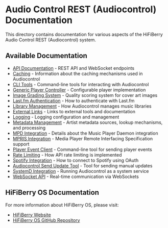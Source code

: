 # Audio Control REST (Audiocontrol) Documentation

This directory contains documentation for various aspects of the HiFiBerry Audio Control REST (Audiocontrol) system.

## Available Documentation

- [API Documentation](api.md) - REST API and WebSocket endpoints
- [Caching](caching.md) - Information about the caching mechanisms used in Audiocontrol
- [CLI Tools](cli_tools.md) - Command-line tools for interacting with Audiocontrol
- [Generic Player Controller](generic_player_controller.md) - Configurable player implementation
- [Image Grading System](imagegrading.md) - Quality scoring system for cover art images
- [Last.fm Authentication](lastfm.md) - How to authenticate with Last.fm
- [Library Management](library.md) - How Audiocontrol manages music libraries
- [External Links](links.md) - Links to external tools and documentation
- [Logging](logging.md) - Logging configuration and management
- [Metadata Management](metadata.md) - Artist metadata sources, lookup mechanisms, and processing
- [MPD Integration](mpd.md) - Details about the Music Player Daemon integration
- [MPRIS Integration](mpris.md) - Media Player Remote Interfacing Specification support
- [Player Event Client](player_event_client.md) - Command-line tool for sending player events
- [Rate Limiting](rate_limiting.md) - How API rate limiting is implemented
- [Spotify Integration](spotify.md) - How to connect to Spotify using OAuth
- [Audiocontrol Send Update Tool](audiocontrol_send_update.md) - Tool for sending manual updates
- [SystemD Integration](systemd_integration.md) - Running Audiocontrol as a system service
- [WebSocket API](websocket.md) - Real-time communication via WebSockets

## HiFiBerry OS Documentation

For more information about HiFiBerry OS, please visit:

- [HiFiBerry Website](https://www.hifiberry.com/)
- [HiFiBerry OS GitHub Repository](https://github.com/hifiberry/hifiberry-os)
